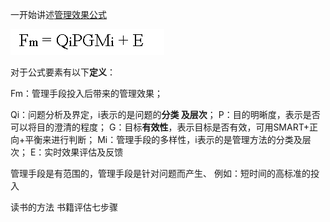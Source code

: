 一开始讲述[管理效果公式](http://blog.hiddenwangcc.com/archives/2780)

![](./_image/2017-03-31-22-21-17.jpg)


对于公式要素有以下**定义**：

Fm：管理手段投入后带来的管理效果；

Qi：问题分析及界定，i表示的是问题的**分类
**及**层次**；
P：目的明晰度，表示是否可以将目的澄清的程度；
G：目标**有效性**，表示目标是否有效，可用SMART+正向+平衡来进行判断；
Mi：管理手段的多样性，i表示的是管理方法的分类及层次；
E：实时效果评估及反馈


管理手段是有范围的，管理手段是针对问题而产生、
例如：短时间的高标准的投入

读书的方法
书籍评估七步骤